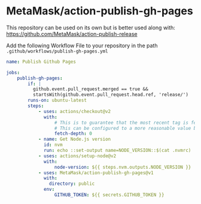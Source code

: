 # MetaMask/action-publish-gh-pages

This repository can be used on its own but is better used along with: https://github.com/MetaMask/action-publish-release


Add the following Workflow File to your repository in the path `.github/workflows/publish-gh-pages.yml`


```yml
name: Publish Github Pages

jobs:
    publish-gh-pages:
        if: |
          github.event.pull_request.merged == true &&
          startsWith(github.event.pull_request.head.ref, 'release/')
        runs-on: ubuntu-latest
        steps:
            - uses: actions/checkout@v2
              with:
                  # This is to guarantee that the most recent tag is fetched.
                  # This can be configured to a more reasonable value by consumers.
                  fetch-depth: 0
            - name: Get Node.js version
              id: nvm
              run: echo ::set-output name=NODE_VERSION::$(cat .nvmrc)
            - uses: actions/setup-node@v2
              with:
                  node-version: ${{ steps.nvm.outputs.NODE_VERSION }}
            - uses: MetaMask/action-publish-gh-pages@v1
              with: 
                directory: public
              env:
                  GITHUB_TOKEN: ${{ secrets.GITHUB_TOKEN }}

```
